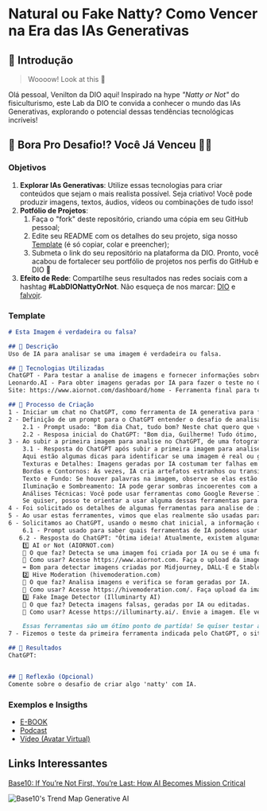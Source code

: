 # Natural ou Fake Natty? Como Vencer na Era das IAs Generativas

## 🚀 Introdução

> Woooow! Look at this 👀

Olá pessoal, Venilton da DIO aqui! Inspirado na hype _"Natty or Not"_ do fisiculturismo, este Lab da DIO te convida a conhecer o mundo das IAs Generativas, explorando o potencial dessas tendências tecnológicas incríveis!

## 🎯 Bora Pro Desafio!? Você Já Venceu 💪🤓

### Objetivos

1. **Explorar IAs Generativas**: Utilize essas tecnologias para criar conteúdos que sejam o mais realista possível. Seja criativo! Você pode produzir imagens, textos, áudios, vídeos ou combinações de tudo isso!
1. **Potfólio de Projetos**:
    1. Faça o "fork" deste repositório, criando uma cópia em seu GitHub pessoal;
    2. Edite seu README com os detalhes do seu projeto, siga nosso [Template](#template) (é só copiar, colar e preencher);
    3. Submeta o link do seu repositório na plataforma da DIO. Pronto, você acabou de fortalecer seu portfólio de projetos nos perfis do GitHub e DIO 🚀
1. **Efeito de Rede**: Compartilhe seus resultados nas redes sociais com a hashtag **#LabDIONattyOrNot**. Não esqueça de nos marcar: [DIO](https://www.linkedin.com/school/dio-makethechange) e [falvojr](https://www.linkedin.com/in/falvojr).

### Template

```markdown
# Esta Imagem é verdadeira ou falsa?

## 📒 Descrição
Uso de IA para analisar se uma imagem é verdadeira ou falsa.

## 🤖 Tecnologias Utilizadas
ChatGPT - Para testar a analise de imagens e fornecer informações sobre ferramentas e outras IAs
Leonardo.AI - Para obter imagens geradas por IA para fazer o teste no ChatGPT e outras ferramentas
Site: https://www.aiornot.com/dashboard/home - Ferramenta final para testar se uma imagem é verdadeira ou não.

## 🧐 Processo de Criação
1 - Iniciar um chat no ChatGPT, como ferramenta de IA generativa para fazer a analise de imagens (porque o chat tem esta opção de analise quando vamos digitar um prompt inicialmente)
2 - Definição de um prompt para o ChatGPT entender o desafio de analisar se uma imagem é verdadeira ou falsa.
    2.1 - Prompt usado: "Bom dia Chat, tudo bom? Neste chat quero que você use sua visão computacional para apurar se uma imagem é verdadeira ou falsa. Verdadeiro é quando a imagem é uma fotografia real, sem filtro ou adulteração, e esta fotografia real pode ser de lugares, pessoas ou objetos ou uma mistura deles. Falsa é quando a imagem é uma fotografia com filtro que alterou sua realidade, uma fotografia gerada por IA, cartoons, desenhos e qualquer imagem que não seja uma fotografia real. Podemos começar?"
    2.2 - Resposa inicial do ChatGPT: "Bom dia, Guilherme! Tudo ótimo, e com você? Esse desafio parece interessante! Você pode me enviar uma imagem, e eu analisarei se ela é verdadeira ou falsa de acordo com os critérios que você estabeleceu."
3 - Ao subir a primeira imagem para analise no ChatGPT, de uma fotografia verdadeira (minha foto de perfil no linkedin), o ChatGPT já respondeu que não é capaz de fazer uma analise de imagens diretamente (contradizendo o seu informe anterior onde deu o aceite para o desafio), em seguida ele informou algumas dicas para analisar se uma imagem é real ou não e disse que poderia indicar algumas ferramentas para tal.
    3.1 - Resposta do ChatGPT após subir a primeira imagem para analise: "Atualmente, não consigo realizar análise direta de imagens para determinar se são verdadeiras ou falsas. No entanto, posso te orientar sobre como verificar isso.
    Aqui estão algumas dicas para identificar se uma imagem é real ou gerada/modificada:
    Texturas e Detalhes: Imagens geradas por IA costumam ter falhas em mãos, olhos, dentes e simetria facial.
    Bordas e Contornos: Às vezes, IA cria artefatos estranhos ou transições de cores que parecem "borradas".
    Texto e Fundo: Se houver palavras na imagem, observe se elas estão deformadas ou ilegíveis.
    Iluminação e Sombreamento: IA pode gerar sombras incoerentes com a luz da cena.
    Análises Técnicas: Você pode usar ferramentas como Google Reverse Image Search ou sites como Forensically para ver metadados da imagem.
    Se quiser, posso te orientar a usar alguma dessas ferramentas para verificar se a imagem é real. Quer tentar?"
4 - Foi solicitado os detalhes de algumas ferramentas para analise de imagem, e o ChatGPT indicou algumas (Ex: Google Reverse Image Search, Forensically, FotoForensics)
5 - Ao usar estas ferramentes, vimos que elas realmente são usadas para analisar se uma imagem já apareceu na internet (No caso do Google Reverse Image Search, ele analisa se a imagem está associada a banco de imagens ou geração de IA ou deepfake) ou fazem a analise forense da imagem (No caso do Forensically). Mesmo assim não são ferramentas que dizem diretamenta se uma imagem é falsa ou verdadeira como IA generativa.
6 - Solicitamos ao ChatGPT, usando o mesmo chat inicial, a informação de ferramentas de IA que podem informar se uma imagem é verdadeira ou falsa.
    6.1 - Prompt usado para saber quais ferramentas de IA podemos usar para nosso desafio: "As ferramentas que você indicou são interessantes, mas elas são úteis para uma analise de fotos mais profunda. Sendo assim, eu queria alguma orientação sobre IAs que podem fazer este tipo de trabalho que pedi para você no inicio, você pode me indicar alguma?"
   6.2 - Resposta do ChatGPT: "Ótima ideia! Atualmente, existem algumas IAs que podem analisar imagens e identificar se são reais ou geradas por IA. Aqui estão algumas das mais eficazes:
    1️⃣ AI or Not (AIORNOT.com)
    🔹 O que faz? Detecta se uma imagem foi criada por IA ou se é uma fotografia real.
    🔹 Como usar? Acesse https://www.aiornot.com. Faça o upload da imagem e aguarde a análise. O site dirá se a imagem é gerada por IA ou não.
    ➡ Bom para detectar imagens criadas por Midjourney, DALL·E e Stable Diffusion.
    2️⃣ Hive Moderation (hivemoderation.com)
    🔹 O que faz? Analisa imagens e verifica se foram geradas por IA.
    🔹 Como usar? Acesse https://hivemoderation.com/. Faça upload da imagem. A IA indica se a imagem foi criada artificialmente. ➡ Bom para detectar manipulações e deepfakes.
    3️⃣ Fake Image Detector (Illuminarty AI)
    🔹 O que faz? Detecta imagens falsas, geradas por IA ou editadas.
    🔹 Como usar? Acesse https://illuminarty.ai/. Envie a imagem. Ele verifica se há sinais de manipulação digital. ➡ Útil para deepfakes e edições sofisticadas.

    Essas ferramentas são um ótimo ponto de partida! Se quiser testar alguma, me avise e podemos interpretar os resultados juntos."
7 - Fizemos o teste da primeira ferramenta indicada pelo ChatGPT, o site AI or Not (AIORNOT.com), e a ferramenta realmente faz a analise se uma imagem é verdadeira (Likely Human) ou falsa (Likely AI generated.

## 🚀 Resultados
ChatGPT:


## 💭 Reflexão (Opcional)
Comente sobre o desafio de criar algo 'natty' com IA.
```

### Exemplos e Insigths

- [E-BOOK](/exemplos/E-BOOK.md)
- [Podcast](/exemplos/PODCAST.md)
- [Vídeo (Avatar Virtual)](/exemplos/VIDEO.md)

## Links Interessantes

[Base10: If You’re Not First, You’re Last: How AI Becomes Mission Critical](https://base10.vc/post/generative-ai-mission-critical/)

![Base10's Trend Map Generative AI](https://github.com/digitalinnovationone/lab-natty-or-not/assets/730492/f4df26e8-f8f7-4419-8252-c69d73ea930c)

